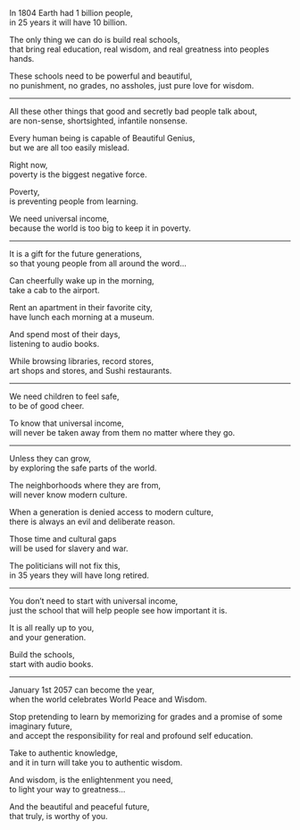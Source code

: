 In 1804 Earth had 1 billion people,\
in 25 years it will have 10 billion.

The only thing we can do is build real schools,\
that bring real education, real wisdom, and real greatness into peoples hands.

These schools need to be powerful and beautiful,\
no punishment, no grades, no assholes, just pure love for wisdom.

---

All these other things that good and secretly bad people talk about,\
are non-sense, shortsighted, infantile nonsense.

Every human being is capable of Beautiful Genius,\
but we are all too easily mislead.

Right now,\
poverty is the biggest negative force.

Poverty,\
is preventing people from learning.

We need universal income,\
because the world is too big to keep it in poverty.

---

It is a gift for the future generations,\
so that young people from all around the word...

Can cheerfully wake up in the morning,\
take a cab to the airport.

Rent an apartment in their favorite city,\
have lunch each morning at a museum.

And spend most of their days,\
listening to audio books.

While browsing libraries, record stores,\
art shops and stores, and Sushi restaurants.

---

We need children to feel safe,\
to be of good cheer.

To know that universal income,\
will never be taken away from them no matter where they go.

---

Unless they can grow,\
by exploring the safe parts of the world.

The neighborhoods where they are from,\
will never know modern culture.

When a generation is denied access to modern culture,\
there is always an evil and deliberate reason.

Those time and cultural gaps\
will be used for slavery and war.

The politicians will not fix this,\
in 35 years they will have long retired.

---

You don’t need to start with universal income,\
just the school that will help people see how important it is.

It is all really up to you,\
and your generation.

Build the schools,\
start with audio books.

---

January 1st 2057 can become the year,\
when the world celebrates World Peace and Wisdom.

Stop pretending to learn by memorizing for grades and a promise of some imaginary future,\
and accept the responsibility for real and profound self education.

Take to authentic knowledge,\
and it in turn will take you to authentic wisdom.

And wisdom, is the enlightenment you need,\
to light your way to greatness...

And the beautiful and peaceful future,\
that truly, is worthy of you.
